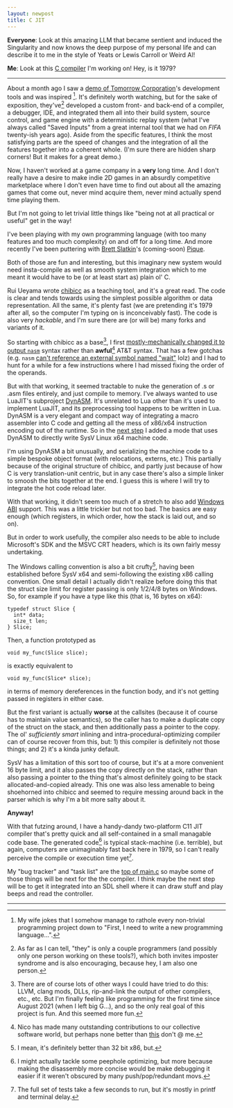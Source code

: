 ```yaml
---
layout: newpost
title: C JIT
---
```


**Everyone**: Look at this amazing LLM that became sentient and induced
the Singularity and now knows the deep purpose of my personal life and
can describe it to me in the style of Yeats or Lewis Carroll or Weird
Al!

**Me**: Look at this [C compiler](https://github.com/sgraham/dyibicc)
I'm working on! Hey, is it 1979?

---

About a month ago I saw a [demo of Tomorrow
Corporation](https://www.youtube.com/watch?v=72y2EC5fkcE)'s development
tools and was inspired [^1]. It's definitely worth watching, but for the
sake of exposition, they've[^2] developed a custom front- and back-end
of a compiler, a debugger, IDE, and integrated them all into their build
system, source control, and game engine with a deterministic replay
system (what I've always called "Saved Inputs" from a great internal
tool that we had on *FIFA* twenty-ish years ago). Aside from the
specific features, I think the most satisfying parts are the speed of
changes and the integration of all the features together into a coherent
whole. (I'm sure there are hidden sharp corners! But it makes for a
great demo.)

Now, I haven't worked at a game company in a **very** long time. And I
don't really have a desire to make indie 2D games in an absurdly
competitive marketplace where I don't even have time to find out about
all the amazing games that come out, never mind acquire them, never mind
actually spend time playing them.

But I'm not going to let trivial little things like "being not at all
practical or useful" get in the way!

I've been playing with my own programming language (with too many
features and too much complexity) on and off for a long time. And more
recently I've been puttering with [Brett
Slatkin](https://twitter.com/haxor)'s (coming-soon)
[Pique](https://piquelang.org/).

Both of those are fun and interesting, but this imaginary new system
would need insta-compile as well as smooth system integration which to
me meant it would have to be (or at least start as) plain ol' C.

Rui Ueyama wrote [chibicc](https://github.com/rui314/chibicc) as a
teaching tool, and it's a great read. The code is clear and tends
towards using the simplest possible algorithm or data representation.
All the same, it's plenty fast (we are pretending it's 1979 after all,
so the computer I'm typing on is inconceivably fast). The code is also
very *hackable*, and I'm sure there are (or will be) many forks and
variants of it.

So starting with chibicc as a base[^3], I first [mostly-mechanically changed
it to output
`nasm`](https://github.com/sgraham/dyibicc/commit/d2fae633732f104b64face58befc994f38c100c1)
syntax rather than **awful**[^4] AT&T syntax. That has a few gotchas
(e.g. `nasm` [can't reference an external symbol named
"wait"](https://github.com/sgraham/dyibicc/commit/33fcb55fec1ded391ab9ede4434e21e89067f734)
lolz) and I had to hunt for a while for a few instructions where I had
missed fixing the order of the operands.

But with that working, it seemed tractable to nuke the generation of .s
or .asm files entirely, and just compile to memory. I've always wanted
to use LuaJIT's subproject [DynASM](https://luajit.org/dynasm.html).
It's unrelated to Lua other than it's used to implement LuaJIT, and its
preprocessing tool happens to be written in Lua. DynASM is a very
elegant and compact way of integrating a macro assembler into C code and
getting all the mess of x86/x64 instruction encoding out of the runtime.
So in the [next
step](https://github.com/sgraham/dyibicc/commit/a9646f16d43f159beac94b950e241d7d94fbf9af)
I added a mode that uses DynASM to directly write SysV Linux x64 machine
code.

I'm using DynASM a bit unusually, and serializing the machine code to a
simple bespoke object format (with relocations, externs, etc.) This
partially because of the original structure of chibicc, and partly just
because of how C is very translation-unit centric, but in any case
there's also a simple linker to smoosh the bits together at the end. I
guess this is where I will try to integrate the hot code reload later.

With that working, it didn't seem too much of a stretch to also add
[Windows
ABI](https://github.com/sgraham/dyibicc/commit/95ad79feb81cba17dd9c3f6b842561d3f5abd564)
support. This was a little trickier but not too bad. The basics are easy
enough (which registers, in which order, how the stack is laid out, and
so on).

But in order to work usefully, the compiler also needs to be able to
include Microsoft's SDK and the MSVC CRT headers, which is its own
fairly messy undertaking.

The Windows calling convention is also a bit crufty[^5], having been
established before SysV x64 and semi-following the existing x86 calling
convention. One small detail I actually didn't realize before doing this
that the struct size limit for register passing is only 1/2/4/8 bytes on
Windows. So, for example if you have a type like this (that is, 16 bytes
on x64):

    typedef struct Slice {
      int* data;
      size_t len;
    } Slice;

Then, a function prototyped as

    void my_func(Slice slice);

is exactly equivalent to

    void my_func(Slice* slice);

in terms of memory dereferences in the function body, and it's not
getting passed in registers in either case.

But the first variant is actually **worse** at the callsites (because it
of course has to maintain value semantics), so the caller has to make a
duplicate copy of the struct on the stack, and then additionally pass a
pointer to the copy. The ol' *sufficiently smart* inlining and
intra-procedural-optimizing compiler can of course recover from this,
but: 1) this compiler is definitely not those things; and 2) it's a
kinda junky default.

SysV has a limitation of this sort too of course, but it's at a more
convenient 16 byte limit, and it also passes the copy directly on the
stack, rather than also passing a pointer to the thing that's almost
definitely going to be stack allocated-and-copied already. This one was
also less amenable to being shoehorned into chibicc and seemed to
require messing around back in the parser which is why I'm a bit more
salty about it.

**Anyway!**

With that futzing around, I have a handy-dandy two-platform C11 JIT
compiler that's pretty quick and all self-contained in a small managable
code base. The generated code[^6] is typical stack-machine (i.e.
terrible), but again, computers are unimaginably fast back here in 1979,
so I can't really perceive the compile or execution time yet[^7].

My "bug tracker" and "task list" are the [top of
main.c](https://github.com/sgraham/dyibicc/blob/main/main.c) so maybe
some of those things will be next for the the compiler. I think maybe
the next step will be to get it integrated into an SDL shell where it
can draw stuff and play beeps and read the controller.

---

[^1]: My wife jokes that I somehow manage to rathole every non-trivial programming project down to "First, I need to write a new programming language...".

[^2]: As far as I can tell, "they" is only a couple programmers (and possibly only one person working on these tools?), which both invites imposter syndrome and is also encouraging, because hey, I am also one person.

[^3]: There are of course lots of other ways I could have tried to do this: LLVM, clang mods, DLLs, rip-and-link the output of other compilers, etc., etc. But I'm finally feeling like programming for the first time since August 2021 (when I left big G...), and so the only real goal of this project is fun. And this seemed more fun.

[^4]: Nico has made many outstanding contributions to our collective software world, but perhaps none better than [this](https://lists.llvm.org/pipermail/cfe-commits/Week-of-Mon-20140512/105330.html) don't @ me.

[^5]: I mean, it's definitely better than 32 bit x86, but.

[^6]: I might actually tackle some peephole optimizing, but more because making the disassembly more concise would be make debugging it easier if it weren't obscured by many push/pop/redundant movs.

[^7]: The full set of tests take a few seconds to run, but it's mostly in printf and terminal delay.
